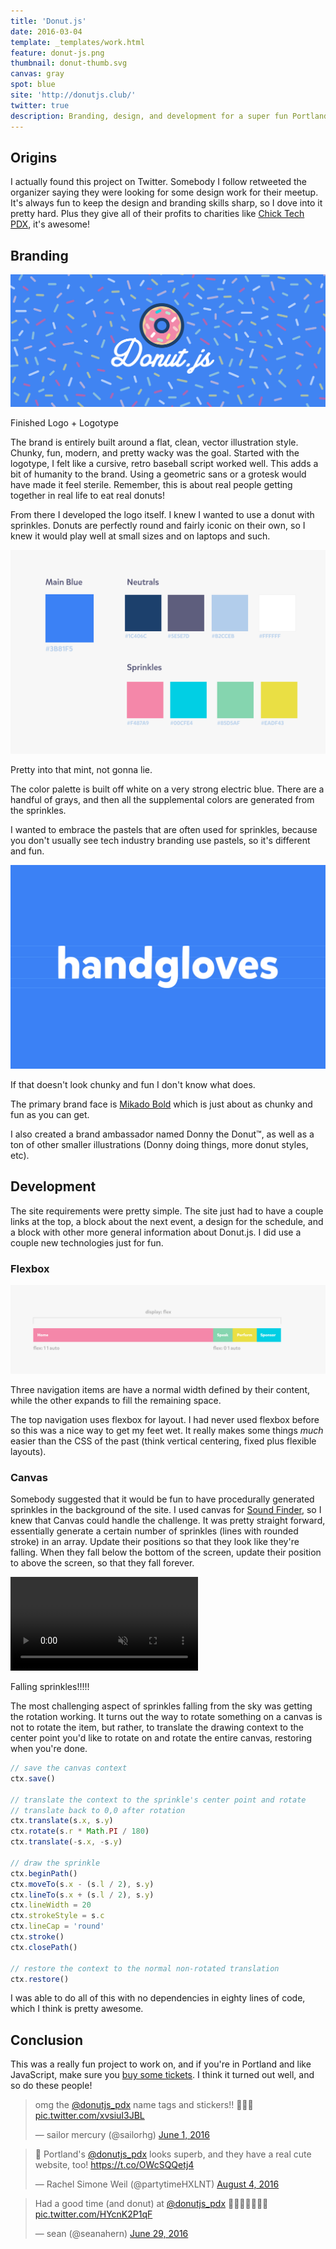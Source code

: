 ```yaml
---
title: 'Donut.js'
date: 2016-03-04
template: _templates/work.html
feature: donut-js.png
thumbnail: donut-thumb.svg
canvas: gray
spot: blue
site: 'http://donutjs.club/'
twitter: true
description: Branding, design, and development for a super fun Portland JavaScript meetup. Donuts!
---
```


## Origins

I actually found this project on Twitter. Somebody I follow retweeted the organizer saying they were looking for some design work for their meetup. It's always fun to keep the design and branding skills sharp, so I dove into it pretty hard. Plus they give all of their profits to charities like [Chick Tech PDX](http://portland.chicktech.org/), it's awesome!

## Branding

![Donut.js Brand](banner.svg)
<p class="caption">Finished Logo + Logotype</p>

The brand is entirely built around a flat, clean, vector illustration style. Chunky, fun, modern, and pretty wacky was the goal. Started with the logotype, I felt like a cursive, retro baseball script worked well. This adds a bit of humanity to the brand. Using a geometric sans or a grotesk would have made it feel sterile. Remember, this is about real people getting together in real life to eat real donuts!

From there I developed the logo itself. I knew I wanted to use a donut with sprinkles. Donuts are perfectly round and fairly iconic on their own, so I knew it would play well at small sizes and on laptops and such.

![Donut.js Color Palette](palette.svg)
<p class="caption">Pretty into that mint, not gonna lie.</p>

The color palette is built off white on a very strong electric blue. There are a handful of grays, and then all the supplemental colors are generated from the sprinkles.

I wanted to embrace the pastels that are often used for sprinkles, because you don't usually see tech industry branding use pastels, so it's different and fun.

![Mikado type specimen](handgloves.svg)
<p class="caption">If that doesn't look chunky and fun I don't know what does.</p>

The primary brand face is [Mikado Bold](https://www.myfonts.com/fonts/hvdfonts/mikado/bold/) which is just about as chunky and fun as you can get.

I also created a brand ambassador named Donny the Donut™, as well as a ton of other smaller illustrations (Donny doing things, more donut styles, etc).

## Development

The site requirements were pretty simple. The site just had to have a couple links at the top, a block about the next event, a design for the schedule, and a block with other more general information about Donut.js. I did use a couple new technologies just for fun.

### Flexbox

![Top navigation flexbox diagram](flexbox.svg)
<p class="caption">Three navigation items are have a normal width defined by their content, while the other expands to fill the remaining space.</p>

The top navigation uses flexbox for layout. I had never used flexbox before so this was a nice way to get my feet wet. It really makes some things *much* easier than the CSS of the past (think vertical centering, fixed plus flexible layouts).

### Canvas

Somebody suggested that it would be fun to have procedurally generated sprinkles in the background of the site. I used canvas for [Sound Finder](./sound-finder/), so I knew that Canvas could handle the challenge. It was pretty straight forward, essentially generate a certain number of sprinkles (lines with rounded stroke) in an array. Update their positions so that they look like they're falling. When they fall below the bottom of the screen, update their position to above the screen, so that they fall forever.

<div class="full-width">
  <div class="video-wrap">
    <video loop muted autoplay>
      <source src="sprinkles.mp4" type="video/mp4">
    </video>
  </div>
</div>
<p class="caption">Falling sprinkles!!!!!</p>

The most challenging aspect of sprinkles falling from the sky was getting the rotation working. It turns out the way to rotate something on a canvas is not to rotate the item, but rather, to translate the drawing context to the center point you'd like to rotate on and rotate the entire canvas, restoring when you're done.

```js
// save the canvas context
ctx.save()

// translate the context to the sprinkle's center point and rotate
// translate back to 0,0 after rotation
ctx.translate(s.x, s.y)
ctx.rotate(s.r * Math.PI / 180)
ctx.translate(-s.x, -s.y)

// draw the sprinkle
ctx.beginPath()
ctx.moveTo(s.x - (s.l / 2), s.y)
ctx.lineTo(s.x + (s.l / 2), s.y)
ctx.lineWidth = 20
ctx.strokeStyle = s.c
ctx.lineCap = 'round'
ctx.stroke()
ctx.closePath()

// restore the context to the normal non-rotated translation
ctx.restore()
```

I was able to do all of this with no dependencies in eighty lines of code, which I think is pretty awesome.

## Conclusion

This was a really fun project to work on, and if you're in Portland and like JavaScript, make sure you [buy some tickets](http://donutjs.club/tickets/). I think it turned out well, and so do these people!
<div class="block-grid">
<div class="column-4 medium-column-12">
  <blockquote class="twitter-tweet" data-lang="en"><p lang="en" dir="ltr">omg the <a href="https://twitter.com/donutjs_pdx">@donutjs_pdx</a> name tags and stickers!! 🍩🍩🍩 <a href="https://t.co/xvsiuI3JBL">pic.twitter.com/xvsiuI3JBL</a></p>&mdash; sailor mercury (@sailorhg) <a href="https://twitter.com/sailorhg/status/737817945120768001">June 1, 2016</a></blockquote>
</div>
<div class="column-4 medium-column-12">
  <blockquote class="twitter-tweet" data-lang="en"><p lang="en" dir="ltr">🍩 Portland&#39;s <a href="https://twitter.com/donutjs_pdx">@donutjs_pdx</a> looks superb, and they have a real cute website, too! <a href="https://t.co/OWcSQQetj4">https://t.co/OWcSQQetj4</a></p>&mdash; Rachel Simone Weil (@partytimeHXLNT) <a href="https://twitter.com/partytimeHXLNT/status/761320770937028608">August 4, 2016</a></blockquote>
</div>
<div class="column-4 medium-column-12">
  <blockquote class="twitter-tweet" data-lang="en"><p lang="en" dir="ltr">Had a good time (and donut) at <a href="https://twitter.com/donutjs_pdx">@donutjs_pdx</a> 🍩✨🍩✨🍩✨🍩 <a href="https://t.co/HYcnK2P1qF">pic.twitter.com/HYcnK2P1qF</a></p>&mdash; sean (@seanahern) <a href="https://twitter.com/seanahern/status/748010464689414145">June 29, 2016</a></blockquote>
</div>

</div>